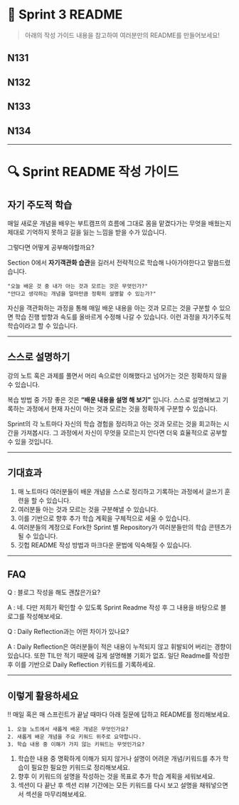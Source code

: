 # 📝 Sprint 3 README

> 아래의 작성 가이드 내용을 참고하여 여러분만의 README를 만들어보세요!

## N131

## N132

## N133

## N134

---

# 🔍 Sprint README 작성 가이드

## 자기 주도적 학습

매일 새로운 개념을 배우는 부트캠프의 흐름에 그대로 몸을 맡겼다가는 무엇을 배웠는지 제대로 기억하지 못하고 길을 잃는 느낌을 받을 수가 있습니다.

그렇다면 어떻게 공부해야할까요?

Section 0에서 **자기객관화 습관**을 길러서 전략적으로 학습해 나아가야한다고 말씀드렸습니다. 

```markup
"오늘 배운 것 중 내가 아는 것과 모르는 것은 무엇인가?"
"안다고 생각하는 개념을 얼마만큼 정확히 설명할 수 있는가?"
```

자신을 객관화하는 과정을 통해 매일 배운 내용을 아는 것과 모르는 것을 구분할 수 있으면 학습 진행 방향과 속도를 올바르게 수정해 나갈 수 있습니다. 이런 과정을 자기주도적 학습이라고 할 수 있습니다. 

---

## 스스로 설명하기

강의 노트 혹은 과제를 풀면서 머리 속으로만 이해했다고 넘어가는 것은 정확하지 않을 수 있습니다. 

복습 방법 중 가장 좋은 것은 **“배운 내용을 설명 해 보기”** 입니다. 스스로 설명해보고 기록하는 과정에서 현재 자신이 아는 것과 모르는 것을 정확하게 구분할 수 있습니다. 

Sprint의 각 노트마다 자신의 학습 경험을 정리하고 아는 것과 모르는 것을 회고하는 시간을 가져봅시다.
그 과정에서 자신이 무엇을 모르는지 안다면 더욱 효율적으로 공부할 수 있을 것입니다.

---

## 기대효과

1. 매 노트마다 여러분들이 배운 개념을 스스로 정리하고 기록하는 과정에서 글쓰기 훈련을 할 수 있습니다.
2. 여러분들 아는 것과 모르는 것을 구분해낼 수 있습니다.
3. 이를 기반으로 향후 추가 학습 계획을 구체적으로 세울 수 있습니다.
4. 여러분들의 계정으로 Fork한 Sprint 별 Repository가 여러분들만의 학습 콘텐츠가 될 수 있습니다. 
5. 깃헙 README 작성 방법과 마크다운 문법에 익숙해질 수 있습니다. 

---
## FAQ

Q : 블로그 작성을 해도 괜찮은가요?

A : 네. 다만 저희가 확인할 수 있도록 Sprint Readme 작성 후 그 내용을 바탕으로 블로그를 작성해보세요.

Q : Daily Reflection과는 어떤 차이가 있나요?

A : Daily Reflection은 여러분들이 적은 내용이 누적되지 않고 휘발되어 버리는 경향이 있습니다. 또한 TIL만 적기 때문에 길게 설명해볼 기회가 없죠. 일단 Readme를 작성한 후 이를 기반으로 Daily Reflection 키워드를 기록하세요.

---

## 이렇게 활용하세요

‼️ 매일 혹은 매 스프린트가 끝날 때마다 아래 질문에 답하고 README를 정리해보세요.

```markup
1. 오늘 노트에서 새롭게 배운 개념은 무엇인가요?
2. 새롭게 배운 개념을 주요 키워드 위주로 요약합니다.
3. 학습 내용 중 이해가 가지 않는 키워드는 무엇인가요?
```

1. 학습한 내용 중 명확하게 이해가 되지 않거나 설명이 어려운 개념/키워드를 추가 학습이 필요한 필요한 키워드로 정리해보세요. 
2. 향후 이 키워드의 설명을 작성하는 것을 목표로 추가 학습 계획을 세워보세요.
3. 섹션이 다 끝난 후 섹션 리뷰 기간에는 모든 키워드를 다시 보고 설명을 채워넣으면서 섹션을 마무리해보세요.

